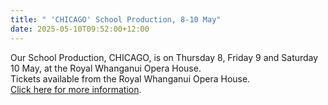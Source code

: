 ```yaml
---
title: " 'CHICAGO' School Production, 8-10 May"
date: 2025-05-10T09:52:00+12:00
---
```

Our School Production, CHICAGO, is on Thursday 8, Friday 9 and Saturday 10 May, at the Royal Whanganui Opera House.  
Tickets available from the Royal Whanganui Opera House.    
[Click here for more information](https://rwoh.sales.ticketsearch.com/sales/salesevent/148303?fbclid=IwY2xjawJwMsBleHRuA2FlbQIxMAABHg0MajHZ4tLB4PsvQAaThm0gVM4R2eEpahKXMatI6Lt8-dHg45qvz-j4JTwH_aem_ZgrIwVQb3N_H-OZSnsYEMw).
